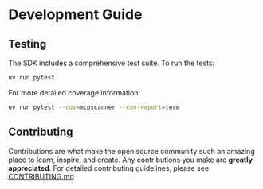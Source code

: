 # Development Guide

## Testing

The SDK includes a comprehensive test suite. To run the tests:

```bash
uv run pytest
```

For more detailed coverage information:

```bash
uv run pytest --cov=mcpscanner --cov-report=term
```

## Contributing

Contributions are what make the open source community such an amazing place to learn, inspire, and create. Any contributions you make are **greatly appreciated**. For detailed contributing guidelines, please see [CONTRIBUTING.md](CONTRIBUTING.md)

